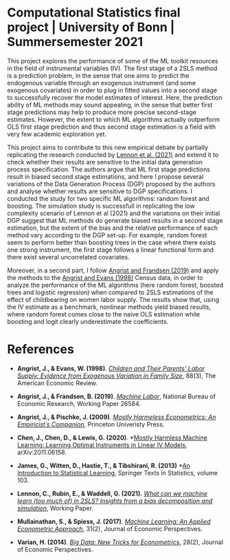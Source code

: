 # Computational Statistics final project | University of Bonn | Summersemester 2021 

This project explores the performance of some of the ML toolkit resources in the field of instrumental variables (IV). The first stage of a 2SLS method is a prediction problem, in the sense that one aims to predict the endogenous variable  through an exogenous instrument (and some exogenous covariates) in order to plug in fitted values into a second stage to successfully recover the model estimates of interest. Here, the prediction ability of ML methods may sound appealing, in the sense that better first stage predictions may help to produce more precise second-stage estimates. However, the extent to which ML algorithms actually outperform OLS first stage prediction and thus second stage estimation is a field with very few academic exploration yet.

This project aims to contribute to this new empirical debate by partially replicating the research conducted by [Lennon et al. (2021)](https://scholar.google.com/citations?view_op=view_citation&hl=en&user=EbWudV0AAAAJ&alert_preview_top_rm=2&citation_for_view=EbWudV0AAAAJ:ufrVoPGSRksC) and extend it to check whether their results are sensitive to the initial data generation process specification. The authors argue that ML first stage predictions result in biased second stage estimations, and here I propose several variations of the Data Generation Process (DGP) proposed by the authors and analyse whether results are sensitive to DGP specifications. I conducted the study for two specific ML algorithms: random forest and boosting. The simulation study is successfull in replicating the low complexity scenario of Lennon et al (2021) and the variations on their initial DGP suggest that ML methods do generate biased results in a second stage estimation, but the extent of the bias and the relative performance of each method vary according to the DGP set-up. For example, random forest seem to perform better than boosting trees in the case where there exists one strong instrument, the first stage follows a linear functional form and there exist several uncorrelated covariates. 

Moreover, in a second part, I follow [Angrist and Frandsen (2019)](https://www.nber.org/papers/w26584) and apply the methods to the [Angrist and Evans (1998)](https://www.jstor.org/stable/116844) Census data, in order to analyze the performance of the ML algorithms (here random forest, boosted trees and logistic regression) when compared to 2SLS estimations of the effect of childbearing on women labor supply. The results show that, using the IV estimate as a benchmark, nonlinear methods yield biased results, where random forest comes close to the naive OLS estimation while boosting and logit clearly underestimate the coefficients.

# References <a class="anchor" id="ref"></a>

* **Angrist, J., & Evans, W. (1998)**. *[Children and Their Parents' Labor Supply: Evidence from Exogenous Variation in Family Size](https://www.jstor.org/stable/116844)*, 88(3), The American Economic Review.

* **Angrist, J., & Frandsen, B. (2019)**. *[Machine Labor](https://www.nber.org/papers/w26584)*, National Bureau of Economic Research, Working Paper 26584.

* **Angrist, J., & Pischke, J. (2009)**. *[Mostly Harmeless Econometrics: An Empiricist´s Companion](https://www.mostlyharmlesseconometrics.com/)*, Princeton Univeristy Press.

* **Chen, J., Chen, D., & Lewis, G. (2020)**. *[Mostly Harmless Machine Learning: Learning Optimal Instruments in Linear IV Models](https://arxiv.org/abs/2011.06158), 	arXiv:2011.06158.

* **James, G., Witten, D., Hastie, T., & Tibshirani, R. (2013)** *[An Introduction to Statistical Learning](https://link.springer.com/book/10.1007/978-1-4614-7138-7), Springer Texts in Statistics, volume 103.

* **Lennon, C., Rubin, E., & Waddell, G. (2021).** *[What can we machine learn (too much of) in 2SLS?
Insights from a bias decomposition and simulation](https://scholar.google.com/citations?view_op=view_citation&hl=en&user=EbWudV0AAAAJ&alert_preview_top_rm=2&citation_for_view=EbWudV0AAAAJ:ufrVoPGSRksC)*, Working Paper.

* **Mullainathan, S., & Spiess, J. (2017)**. *[Machine Learning: An Applied Econometric Approach](https://www.aeaweb.org/articles?id=10.1257/jep.31.2.87)*, 31(2), Journal of Economic Perspectives.

* **Varian, H. (2014)**. *[Big Data: New Tricks for Econometrics](https://www.aeaweb.org/articles?id=10.1257/jep.28.2.3)*, 28(2), Journal of Economic Perspectives.
